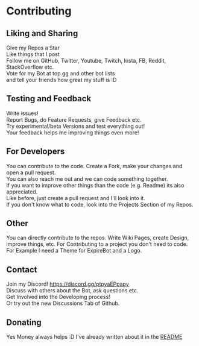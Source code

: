 # Contributing

## Liking and Sharing
Give my Repos a Star<br>
Like things that I post<br>
Follow me on GitHub, Twitter, Youtube, Twitch, Insta, FB, Reddit, StackOverflow etc.<br>
Vote for my Bot at top.gg and other bot lists<br>
and tell your friends how great my stuff is :D

## Testing and Feedback
Write issues!<br>
Report Bugs, do Feature Requests, give Feedback etc.<br>
Try experimental/beta Versions and test everything out!<br>
Your feedback helps me improving things even more!<br>


## For Developers
You can contribute to the code. Create a Fork, make your changes and open a pull request.<br>
You can also reach me out and we can code something together.<br>
If you want to improve other things than the code (e.g. Readme) its also appreciated.<br>
Like before, just create a pull request and I'll look into it.<br>
If you don't know what to code, look into the Projects Section of my Repos.


## Other
You can directly contribute to the repos.
Write Wiki Pages, create Design, improve things, etc.
For Contributing to a project you don't need to code. For Example I need a Theme for ExpireBot and a Logo.


## Contact
Join my Discord! https://discord.gg/ptpyaEPpapy<br>
Discuss with others about the Bot, ask questions etc.<br>
Get Involved into the Developing process!<br>
Or try out the new Discussions Tab of Github.

## Donating
Yes Money always helps :D
I've already written about it in the [README](https://github.com/hxr404/hxr404/#support)
